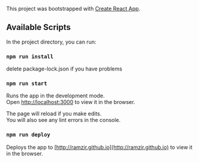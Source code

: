 This project was bootstrapped with [Create React App](https://github.com/facebook/create-react-app).

## Available Scripts

In the project directory, you can run:

### `npm run install`

delete package-lock.json if you have problems

### `npm run start`

Runs the app in the development mode.<br />
Open [http://localhost:3000](http://localhost:3000) to view it in the browser.

The page will reload if you make edits.<br />
You will also see any lint errors in the console.


### `npm run deploy`

Deploys the app to [http://ramzir.github.io](http://ramzir.github.io) to view it in the browser.<br />
